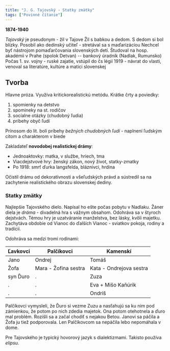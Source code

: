 ```yaml
---
title: "J. G. Tajovský - Statky zmätky"
tags: ["Povinné čítanie"]
---
```


**1874-1940**

*Tajovský* je pseudonym - žil v Tajove
Žil s babkou a dedom. S dedom si bol blízky.
Posobil ako dedinský učiteľ - stretával sa s maďarizáciou
Nechcel byť nástrojom pomaďarčovania slovenských detí.
Študoval na hosp. akadémii v Prahe (spolok Detvan) -- bankový úradník (Nadlak, Rumunsko)
Počas 1. sv. vojny - ruské zajatie, vstúpil do čs légií
1919 - návrat do vlasti, venoval sa literatúre, kultúre a matici slovenskej

## Tvorba

Hlavne próza.
Využíva kritickorealistickú metódu.
Krátke črty a poviedky:
1. spomienky na detstvo
2. spomineky na st. rodičov
3. socíalne otázky (chudobný ľudia)
4. príbehy obyč ľudí

Prínosom do lit. boli príbehy *bežných chudobných ľudí* - naplnení ľudským citom a charakterom v biede

Zakladateľ **novodobej realistickej drámy**:
- Jednoaktovky: matka, v službe, hriech, tma
- Viacdejstvové hry: ženský zákon, nový život, statky-zmatky
- Po 1918: smrť ďurka langsfelda, bláznivci, hrdina
 
Očistil drámu od dekoratívnosti a všeľudských právd a sústredil sa na zachytenie realistického obrazu slovenskej dediny.

### Statky zmätky

Najlepšie Tajovského dielo. Napísal ho ešte počas pobytu v Nadlaku. 
Žáner diela je *dráma* - divadelná hra s vážnym obsahom. Odohráva sa v štyroch dejstvách. 
Témou hry je uzatváranie manželstva, bez lásky, kvôli majetku. 
Zachytáva obdobie od Vianoc do ďalších Vianoc - sviatkov pokoja, rodiny a tradícií. 

Odohráva sa medzi tromi rodinami:

 Ľavkovci | Palčíkovci           | Kamenskí
----------|----------------------|-------------------------
 Jano     | Ondrej               | Tomáš
 Žofa     | Mara - Žofina sestra | Kata - Ondrejova sestra
 syn Ďuro | .                    | Zuza
 .        | .                    | Eva + Mišo Kaňúrik
 .        | .                    | Ondriš

Palčíkovci vymysleli, že Ďuro si vezme Zuzu a nasťahujú sa ku nim pod zámienkou, že potom po nich zdedia majetok. Ona potom otehotnela a ďuro mal problém. Rozišli sa a začal chodiť s nejakou Betou. Janovi sa páčila a Žofa ju tiež podporovala. Len Palčíkovcom sa nepáčila lebo nepomáhala v dome.

Pre Tajovského je typický hovorový jazyk s dialektizmami. Takisto používa *elipsu*.
